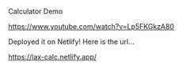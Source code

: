 Calculator Demo

https://www.youtube.com/watch?v=Lp5FKGkzA80

Deployed it on Netlify! Here is the url...

https://lax-calc.netlify.app/
